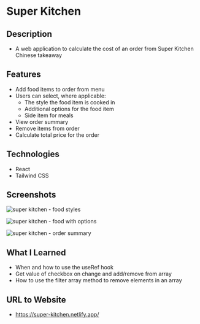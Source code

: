 # Super Kitchen 

## Description
* A web application to calculate the cost of an order from Super Kitchen Chinese takeaway

## Features 
* Add food items to order from menu 
* Users can select, where applicable: 
  * The style the food item is cooked in 
  * Additional options for the food item
  * Side item for meals 
* View order summary
* Remove items from order
* Calculate total price for the order

## Technologies
* React
* Tailwind CSS

## Screenshots
![super kitchen - food styles](https://user-images.githubusercontent.com/90397446/215542916-bf3d989c-5b16-4e58-ba7d-47d370d02569.png)

![super kitchen - food with   options](https://user-images.githubusercontent.com/90397446/215542926-11287dbb-bf60-420b-af57-851ce0af6508.png)

![super kitchen - order summary](https://user-images.githubusercontent.com/90397446/215542939-c7df102a-d102-4f79-bb43-c2b0b4df7af0.png)

## What I Learned
* When and how to use the useRef hook
* Get value of checkbox on change and add/remove from array
* How to use the filter array method to remove elements in an array 

## URL to Website
* https://super-kitchen.netlify.app/




